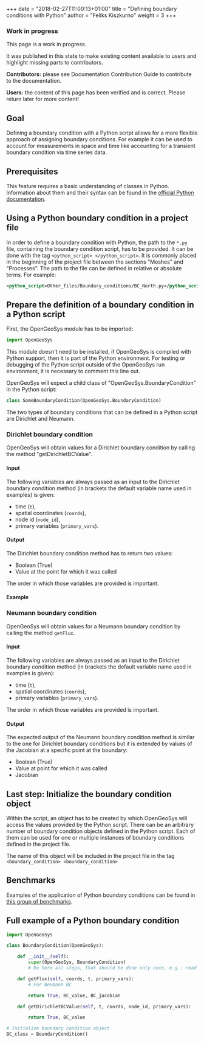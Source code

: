 +++
date = "2018-02-27T11:00:13+01:00"
title = "Defining boundary conditions with Python"
author = "Feliks Kiszkurno"
weight = 3
+++
<div class="note">

### Work in progress

This page is a work in progress.

It was published in this state to make existing content available to users and highlight missing parts to contributors.

**Contributors:** please see Documentation Contribution Guide to contribute to the documentation.

**Users:** the content of this page has been verified and is correct. Please return later for more content!

</div>

## Goal

Defining a boundary condition with a Python script allows for a more flexible approach of assigning boundary conditions.
For example it can be used to account for measurements in space and time like accounting for a transient boundary condition via
time series data.

## Prerequisites

This feature requires a basic understanding of classes in Python. Information about them and their syntax can be found in the
[official Python documentation](https://docs.python.org/3/tutorial/classes.html).

## Using a Python boundary condition in a project file

<!-- TODO: add a description of how to call a Python bc from the boundary condition tag -->

In order to define a boundary condition with Python, the path to the `*.py` file, containing the boundary condition script, has
to be provided.
It can be done with the tag `<python_script> </python_script>`.
It is commonly placed in the beginning of the project file between the sections "Meshes" and "Processes".
The path to the file can be defined in relative or absolute terms. For example:

```xml
<python_script>Other_files/Boundary_conditions/BC_North.py</python_script>
```

## Prepare the definition of a boundary condition in a Python script

First, the OpenGeoSys module has to be imported:

```python
import OpenGeoSys
```

This module doesn't need to be installed, if OpenGeoSys is compiled with Python support, then it is part of the Python
environment.
For testing or debugging of the Python script outside of the OpenGeoSys run environment, it is necessary to comment this line
out.

OpenGeoSys will expect a child class of "OpenGeoSys.BoundaryCondition" in the Python script:

```python
class SomeBoundaryCondition(OpenGeoSys.BoundaryCondition)
```

The two types of boundary conditions that can be defined in a Python script are Dirichlet and Neumann.

### Dirichlet boundary condition

OpenGeoSys will obtain values for a Dirichlet boundary condition by calling the method "getDirichletBCValue".

#### Input

The following variables are always passed as an input to the Dirichlet boundary condition method (in brackets the default
variable name used in examples) is given:

- time (`t`),
- spatial coordinates (`coords`),
- node id (`node_id`),
- primary variables (`primary_vars`).

#### Output

The Dirichlet boundary condition method has to return two values:

- Boolean (True)
- Value at the point for which it was called

The order in which those variables are provided is important.

#### Example

### Neumann boundary condition

OpenGeoSys will obtain values for a Neumann boundary condition by calling the method `getFlux`.

#### Input

The following variables are always passed as an input to the Dirichlet boundary condition method (in brackets the default variable name used in examples is given):

- time (`t`),
- spatial coordinates (`coords`),
- primary variables (`primary_vars`).

The order in which those variables are provided is important.

#### Output

The expected output of the Neumann boundary condition method is similar to the one for Dirichlet boundary conditions but it is
extended by values of the Jacobian at a specific point at the boundary:

- Boolean (True)
- Value at point for which it was called
- Jacobian

## Last step: Initialize the boundary condition object

Within the script, an object has to be created by which OpenGeoSys will access the values provided by the Python script.
There can be an arbitrary number of boundary condition objects defined in the Python script.
Each of them can be used for one or multiple instances of boundary conditions defined in the project file.

The name of this object will be included in the project file in the tag `<boundary_condition> <boundary_condition>`

## Benchmarks

Examples of the application of Python boundary conditions can be found in [this group of benchmarks](/docs/benchmarks/python-bc/).

## Full example of a Python boundary condition

```python
import OpenGeoSys

class BoundaryCondition(OpenGeoSys):

    def __init__(self):
        super(OpenGeoSys, BoundaryCondition)
        # Do here all steps, that should be done only once, e.g.: read and preprocess the data from csv file

    def getFlux(self, coords, t, primary_vars):
        # For Neumann BC

        return True, BC_value, BC_jacobian

    def getDirichletBCValue(self, t, coords, node_id, primary_vars):

        return True, BC_value

# Initialize boundary condition object
BC_class = BoundaryCondition()
```
